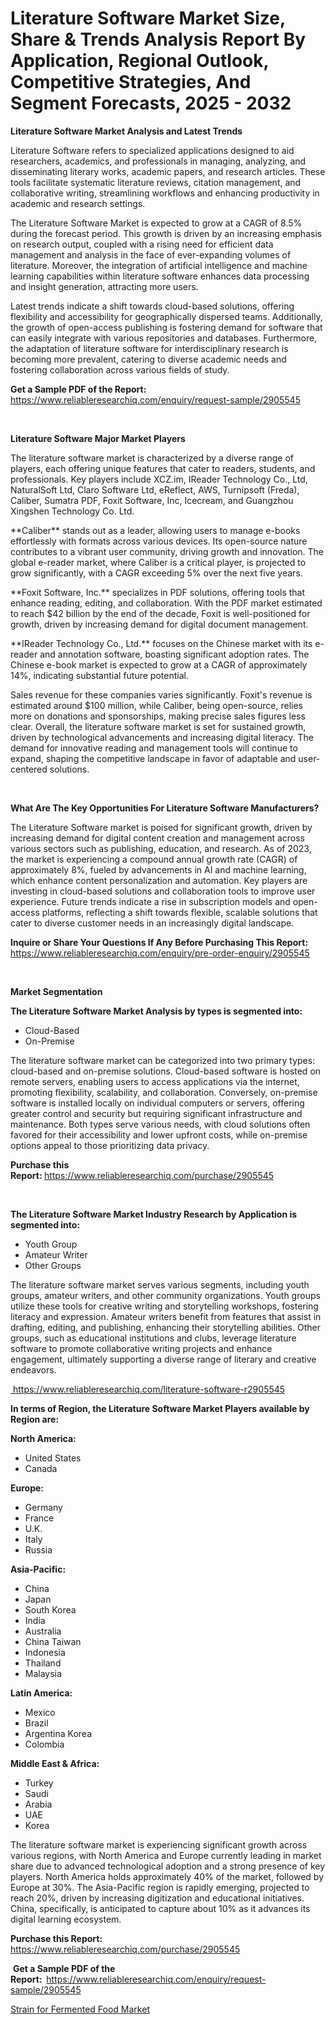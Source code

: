 <p><h1>Literature Software Market Size, Share & Trends Analysis Report By Application, Regional Outlook, Competitive Strategies, And Segment Forecasts, 2025 - 2032</h1></p><p><strong>Literature Software Market Analysis and Latest Trends</strong></p>
<p><p>Literature Software refers to specialized applications designed to aid researchers, academics, and professionals in managing, analyzing, and disseminating literary works, academic papers, and research articles. These tools facilitate systematic literature reviews, citation management, and collaborative writing, streamlining workflows and enhancing productivity in academic and research settings.</p><p>The Literature Software Market is expected to grow at a CAGR of 8.5% during the forecast period. This growth is driven by an increasing emphasis on research output, coupled with a rising need for efficient data management and analysis in the face of ever-expanding volumes of literature. Moreover, the integration of artificial intelligence and machine learning capabilities within literature software enhances data processing and insight generation, attracting more users.</p><p>Latest trends indicate a shift towards cloud-based solutions, offering flexibility and accessibility for geographically dispersed teams. Additionally, the growth of open-access publishing is fostering demand for software that can easily integrate with various repositories and databases. Furthermore, the adaptation of literature software for interdisciplinary research is becoming more prevalent, catering to diverse academic needs and fostering collaboration across various fields of study.</p></p>
<p><strong>Get a Sample PDF of the Report:&nbsp;</strong> <a href="https://www.reliableresearchiq.com/enquiry/request-sample/2905545?utm_campaign=3385&utm_medium=2&utm_source=Github&utm_content=ia&utm_term=12032025&utm_id=literature-software">https://www.reliableresearchiq.com/enquiry/request-sample/2905545</a></p>
<p>&nbsp;</p>
<p><strong>Literature Software Major Market Players</strong></p>
<p><p>The literature software market is characterized by a diverse range of players, each offering unique features that cater to readers, students, and professionals. Key players include XCZ.im, IReader Technology Co., Ltd, NaturalSoft Ltd, Claro Software Ltd, eReflect, AWS, Turnipsoft (Freda), Caliber, Sumatra PDF, Foxit Software, Inc, Icecream, and Guangzhou Xingshen Technology Co. Ltd.</p><p>**Caliber** stands out as a leader, allowing users to manage e-books effortlessly with formats across various devices. Its open-source nature contributes to a vibrant user community, driving growth and innovation. The global e-reader market, where Caliber is a critical player, is projected to grow significantly, with a CAGR exceeding 5% over the next five years.</p><p>**Foxit Software, Inc.** specializes in PDF solutions, offering tools that enhance reading, editing, and collaboration. With the PDF market estimated to reach $42 billion by the end of the decade, Foxit is well-positioned for growth, driven by increasing demand for digital document management.</p><p>**IReader Technology Co., Ltd.** focuses on the Chinese market with its e-reader and annotation software, boasting significant adoption rates. The Chinese e-book market is expected to grow at a CAGR of approximately 14%, indicating substantial future potential.</p><p>Sales revenue for these companies varies significantly. Foxit's revenue is estimated around $100 million, while Caliber, being open-source, relies more on donations and sponsorships, making precise sales figures less clear. Overall, the literature software market is set for sustained growth, driven by technological advancements and increasing digital literacy. The demand for innovative reading and management tools will continue to expand, shaping the competitive landscape in favor of adaptable and user-centered solutions.</p></p>
<p>&nbsp;</p>
<p><strong>What Are The Key Opportunities For Literature Software Manufacturers?</strong></p>
<p><p>The Literature Software market is poised for significant growth, driven by increasing demand for digital content creation and management across various sectors such as publishing, education, and research. As of 2023, the market is experiencing a compound annual growth rate (CAGR) of approximately 8%, fueled by advancements in AI and machine learning, which enhance content personalization and automation. Key players are investing in cloud-based solutions and collaboration tools to improve user experience. Future trends indicate a rise in subscription models and open-access platforms, reflecting a shift towards flexible, scalable solutions that cater to diverse customer needs in an increasingly digital landscape.</p></p>
<p><strong>Inquire or Share Your Questions If Any Before Purchasing This Report:</strong> <a href="https://www.reliableresearchiq.com/enquiry/pre-order-enquiry/2905545?utm_campaign=3385&utm_medium=2&utm_source=Github&utm_content=ia&utm_term=12032025&utm_id=literature-software">https://www.reliableresearchiq.com/enquiry/pre-order-enquiry/2905545</a></p>
<p>&nbsp;</p>
<p><strong>Market Segmentation</strong></p>
<p><strong>The Literature Software Market Analysis by types is segmented into:</strong></p>
<p><ul><li>Cloud-Based</li><li>On-Premise</li></ul></p>
<p><p>The literature software market can be categorized into two primary types: cloud-based and on-premise solutions. Cloud-based software is hosted on remote servers, enabling users to access applications via the internet, promoting flexibility, scalability, and collaboration. Conversely, on-premise software is installed locally on individual computers or servers, offering greater control and security but requiring significant infrastructure and maintenance. Both types serve various needs, with cloud solutions often favored for their accessibility and lower upfront costs, while on-premise options appeal to those prioritizing data privacy.</p></p>
<p><strong>Purchase this Report:&nbsp;</strong><a href="https://www.reliableresearchiq.com/purchase/2905545?utm_campaign=3385&utm_medium=2&utm_source=Github&utm_content=ia&utm_term=12032025&utm_id=literature-software">https://www.reliableresearchiq.com/purchase/2905545</a></p>
<p>&nbsp;</p>
<p><strong>The Literature Software Market Industry Research by Application is segmented into:</strong></p>
<p><ul><li>Youth Group</li><li>Amateur Writer</li><li>Other Groups</li></ul></p>
<p><p>The literature software market serves various segments, including youth groups, amateur writers, and other community organizations. Youth groups utilize these tools for creative writing and storytelling workshops, fostering literacy and expression. Amateur writers benefit from features that assist in drafting, editing, and publishing, enhancing their storytelling abilities. Other groups, such as educational institutions and clubs, leverage literature software to promote collaborative writing projects and enhance engagement, ultimately supporting a diverse range of literary and creative endeavors.</p></p>
<p><a href="https://www.reliableresearchiq.com/literature-software-r2905545?utm_campaign=3385&utm_medium=2&utm_source=Github&utm_content=ia&utm_term=12032025&utm_id=literature-software">&nbsp;https://www.reliableresearchiq.com/literature-software-r2905545</a></p>
<p><strong>In terms of Region, the Literature Software Market Players available by Region are:</strong></p>
<p>
    <p> <strong> North America: </strong>
        <ul>
            <li>United States</li>
            <li>Canada</li>
        </ul>
        </p> 
    <p> <strong> Europe: </strong>
        <ul>
            <li>Germany</li>
            <li>France</li>
            <li>U.K.</li>
            <li>Italy</li>
            <li>Russia</li>
        </ul>
        </p> 
    <p> <strong> Asia-Pacific: </strong>
        <ul>
            <li>China</li>
            <li>Japan</li>
            <li>South Korea</li>
            <li>India</li>
            <li>Australia</li>
            <li>China Taiwan</li>
            <li>Indonesia</li>
            <li>Thailand</li>
            <li>Malaysia</li>
        </ul>
        </p> 
    <p> <strong> Latin America: </strong>
        <ul>
            <li>Mexico</li>
            <li>Brazil</li>
            <li>Argentina Korea</li>
            <li>Colombia</li>
        </ul>
        </p> 
    <p> <strong> Middle East & Africa: </strong>
        <ul>
            <li>Turkey</li>
            <li>Saudi</li>
            <li>Arabia</li>
            <li>UAE</li>
            <li>Korea</li>
        </ul>
    </p>
    </p>
<p><p>The literature software market is experiencing significant growth across various regions, with North America and Europe currently leading in market share due to advanced technological adoption and a strong presence of key players. North America holds approximately 40% of the market, followed by Europe at 30%. The Asia-Pacific region is rapidly emerging, projected to reach 20%, driven by increasing digitization and educational initiatives. China, specifically, is anticipated to capture about 10% as it advances its digital learning ecosystem.</p></p>
<p><strong>Purchase this Report: </strong><a href="https://www.reliableresearchiq.com/purchase/2905545?utm_campaign=3385&utm_medium=2&utm_source=Github&utm_content=ia&utm_term=12032025&utm_id=literature-software">https://www.reliableresearchiq.com/purchase/2905545</a></p>
<p>&nbsp;<strong>Get a Sample PDF of the Report:&nbsp;&nbsp;</strong><a href="https://www.reliableresearchiq.com/enquiry/request-sample/2905545?utm_campaign=3385&utm_medium=2&utm_source=Github&utm_content=ia&utm_term=12032025&utm_id=literature-software">https://www.reliableresearchiq.com/enquiry/request-sample/2905545</a></p>
<p><strong></strong></p>
<p><p><a href="https://github.com/kalsirollija/Market-Research-Report-List-1/blob/main/strain-for-fermented-food-market.md?utm_campaign=3385&utm_medium=2&utm_source=Github&utm_content=ia&utm_term=12032025&utm_id=literature-software">Strain for Fermented Food Market</a></p></p>